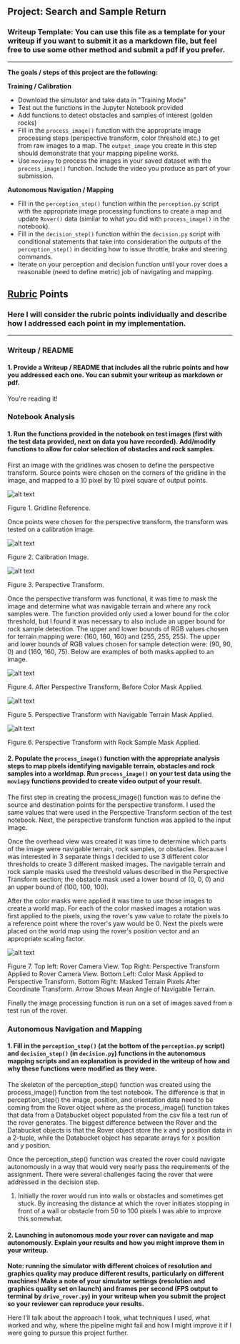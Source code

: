 ## Project: Search and Sample Return
### Writeup Template: You can use this file as a template for your writeup if you want to submit it as a markdown file, but feel free to use some other method and submit a pdf if you prefer.

---


**The goals / steps of this project are the following:**  

**Training / Calibration**  

* Download the simulator and take data in "Training Mode"
* Test out the functions in the Jupyter Notebook provided
* Add functions to detect obstacles and samples of interest (golden rocks)
* Fill in the `process_image()` function with the appropriate image processing steps (perspective transform, color threshold etc.) to get from raw images to a map.  The `output_image` you create in this step should demonstrate that your mapping pipeline works.
* Use `moviepy` to process the images in your saved dataset with the `process_image()` function.  Include the video you produce as part of your submission.

**Autonomous Navigation / Mapping**

* Fill in the `perception_step()` function within the `perception.py` script with the appropriate image processing functions to create a map and update `Rover()` data (similar to what you did with `process_image()` in the notebook). 
* Fill in the `decision_step()` function within the `decision.py` script with conditional statements that take into consideration the outputs of the `perception_step()` in deciding how to issue throttle, brake and steering commands. 
* Iterate on your perception and decision function until your rover does a reasonable (need to define metric) job of navigating and mapping.  

[//]: # (Image References)

[image1]: ./calibration_images/example_grid1.jpg
[image2]: ./calibration_images/example_rock1.jpg
[image3]: ./calibration_images/perspective_transform.png
[image4]: ./calibration_images/camera_view.png
[image5]: ./calibration_images/overhead_view.png
[image6]: ./calibration_images/rgb_thresh.png
[image7]: ./calibration_images/terrain_view.png
[image8]: ./calibration_images/rover_coords.png
[image9]: ./calibration_images/sample_thresh.png

## [Rubric](https://review.udacity.com/#!/rubrics/916/view) Points
### Here I will consider the rubric points individually and describe how I addressed each point in my implementation.  

---
### Writeup / README

#### 1. Provide a Writeup / README that includes all the rubric points and how you addressed each one.  You can submit your writeup as markdown or pdf.  

You're reading it!

### Notebook Analysis
#### 1. Run the functions provided in the notebook on test images (first with the test data provided, next on data you have recorded). Add/modify functions to allow for color selection of obstacles and rock samples.
First an image with the gridlines was chosen to define the perspective transform. Source points were chosen on the corners of the gridline in the image, and mapped to a 10 pixel by 10 pixel square of output points.

![alt text][image1]

Figure 1. Gridline Reference.

Once points were chosen for the perspective transform, the transform was tested on a calibration image.

![alt text][image2]

Figure 2. Calibration Image.

![alt text][image3]

Figure 3. Perspective Transform.

Once the perspective transform was functional, it was time to mask the image and determine what was navigable terrain and where any rock samples were. The function provided only used a lower bound for the color threshold, but I found it was necessary to also include an upper bound for rock sample detection. The upper and lower bounds of RGB values chosen for terrain mapping were: (160, 160, 160) and (255, 255, 255). The upper and lower bounds of RGB values chosen for sample detection were: (90, 90, 0) and (160, 160, 75). Below are examples of both masks applied to an image.

![alt text][image3]

Figure 4. After Perspective Transform, Before Color Mask Applied.

![alt text][image6]

Figure 5. Perspective Transform with Navigable Terrain Mask Applied.

![alt text][image9]

Figure 6. Perspective Transform with Rock Sample Mask Applied.

#### 2. Populate the `process_image()` function with the appropriate analysis steps to map pixels identifying navigable terrain, obstacles and rock samples into a worldmap.  Run `process_image()` on your test data using the `moviepy` functions provided to create video output of your result. 
The first step in creating the process_image() function was to define the source and destination points for the perspective transform. I used the same values that were used in the Perspective Transform section of the test notebook. Next, the perspective transform function was applied to the input image. 

Once the overhead view was created it was time to determine which parts of the image were navigable terrain, rock samples, or obstacles. Because I was interested in 3 separate things I decided to use 3 different color thresholds to create 3 different masked images. The navigable terrain and rock sample masks used the threshold values described in the Perspective Transform section; the obstacle mask used a lower bound of (0, 0, 0) and an upper bound of (100, 100, 100).

After the color masks were applied it was time to use those images to create a world map. For each of the color masked images a rotation was first applied to the pixels, using the rover's yaw value to rotate the pixels to a reference point where the rover's yaw would be 0. Next the pixels were placed on the world map using the rover's position vector and an appropriate scaling factor.

![alt text][image8]

Figure 7. Top left: Rover Camera View.
Top Right: Perspective Transform Applied to Rover Camera View.
Bottom Left: Color Mask Applied to Perspective Transform.
Bottom Right: Masked Terrain Pixels After Coordinate Transform. Arrow Shows Mean Angle of Navigable Terrain.

Finally the image processing function is run on a set of images saved from a test run of the rover. 

### Autonomous Navigation and Mapping

#### 1. Fill in the `perception_step()` (at the bottom of the `perception.py` script) and `decision_step()` (in `decision.py`) functions in the autonomous mapping scripts and an explanation is provided in the writeup of how and why these functions were modified as they were.

The skeleton of the perception_step() function was created using the process_image() function from the test notebook. The difference is that in perception_step() the image, position, and orientation data need to be coming from the Rover object where as the process_image() function takes that data from a Databucket object populated from the csv file a test run of the rover generates. The biggest difference between the Rover and the Databucket objects is that the Rover object store the x and y position data in a 2-tuple, while the Databucket object has separate arrays for x position and y position.

Once the perception_step() function was created the rover could navigate autonomously in a way that would very nearly pass the requirements of the assignment. There were several challenges facing the rover that were addressed in the decision step.

  1. Initially the rover would run into walls or obstacles and sometimes get stuck. By increasing the distance at which the rover initiates stopping in front of a wall or obstacle from 50 to 100 pixels I was able to improve this somewhat.
  

#### 2. Launching in autonomous mode your rover can navigate and map autonomously.  Explain your results and how you might improve them in your writeup.  

**Note: running the simulator with different choices of resolution and graphics quality may produce different results, particularly on different machines!  Make a note of your simulator settings (resolution and graphics quality set on launch) and frames per second (FPS output to terminal by `drive_rover.py`) in your writeup when you submit the project so your reviewer can reproduce your results.**

Here I'll talk about the approach I took, what techniques I used, what worked and why, where the pipeline might fail and how I might improve it if I were going to pursue this project further.  


